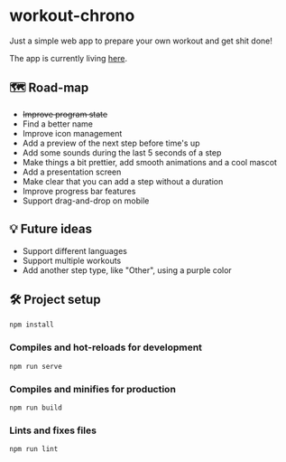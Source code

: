 # workout-chrono

Just a simple web app to prepare your own workout and get shit done!

The app is currently living [here](https://workout-chrono.vercel.app/).

## 🗺 Road-map

* ~~Improve program state~~
* Find a better name
* Improve icon management
* Add a preview of the next step before time's up
* Add some sounds during the last 5 seconds of a step
* Make things a bit prettier, add smooth animations and a cool mascot
* Add a presentation screen
* Make clear that you can add a step without a duration
* Improve progress bar features
* Support drag-and-drop on mobile

## 💡 Future ideas

* Support different languages
* Support multiple workouts
* Add another step type, like "Other", using a purple color

## 🛠 Project setup
```
npm install
```

### Compiles and hot-reloads for development
```
npm run serve
```

### Compiles and minifies for production
```
npm run build
```

### Lints and fixes files
```
npm run lint
```
